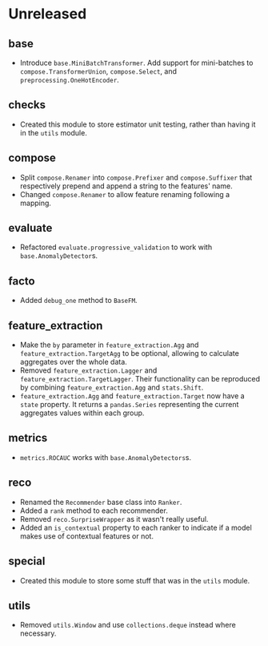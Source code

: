 # Unreleased

## base

- Introduce `base.MiniBatchTransformer`. Add support for mini-batches to `compose.TransformerUnion`, `compose.Select`, and `preprocessing.OneHotEncoder`.

## checks

- Created this module to store estimator unit testing, rather than having it in the `utils` module.

## compose

- Split `compose.Renamer` into `compose.Prefixer` and `compose.Suffixer` that respectively prepend and append a string to the features' name.
- Changed `compose.Renamer` to allow feature renaming following a mapping.

## evaluate

- Refactored `evaluate.progressive_validation` to work with `base.AnomalyDetector`s.

## facto

- Added `debug_one` method to `BaseFM`.

## feature_extraction

- Make the `by` parameter in `feature_extraction.Agg` and `feature_extraction.TargetAgg` to be optional, allowing to calculate aggregates over the whole data.
- Removed `feature_extraction.Lagger` and `feature_extraction.TargetLagger`. Their functionality can be reproduced by combining `feature_extraction.Agg` and `stats.Shift`.
- `feature_extraction.Agg` and `feature_extraction.Target` now have a `state` property. It returns a `pandas.Series` representing the current aggregates values within each group.

## metrics

- `metrics.ROCAUC` works with `base.AnomalyDetectors`s.

## reco

- Renamed the `Recommender` base class into `Ranker`.
- Added a `rank` method to each recommender.
- Removed `reco.SurpriseWrapper` as it wasn't really useful.
- Added an `is_contextual` property to each ranker to indicate if a model makes use of contextual features or not.

## special

- Created this module to store some stuff that was in the `utils` module.

## utils

- Removed `utils.Window` and use `collections.deque` instead where necessary.
